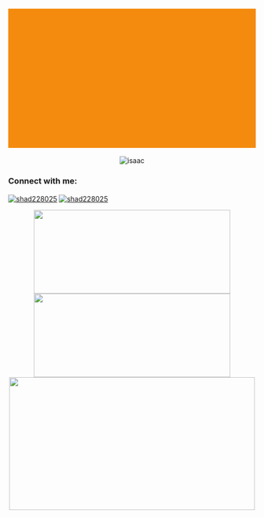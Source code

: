 <p align="center" > <img src="Shad.gif" alt="isaac" /> </p>

<p align="center"> <img src="https://komarev.com/ghpvc/?username=git-shad&label=Profile%20views&color=0e75b6&style=flat" alt="isaac" /> </p>



<h3 align="left">Connect with me:</h3>
<p align="left">
<a href="https://www.facebook.com/shad228025" target="blank"><img align="center" src="https://i.pinimg.com/originals/cb/d4/56/cbd45614b43ab8321ac8140dc54863bb.gif" alt="shad228025" height="50" width="70" /></a>
  <a href="https://www.youtube.com/@nexusthreat" target="blank"><img align="center" src="https://i.pinimg.com/originals/b1/35/3f/b1353fa338f95a843f8386cc23889051.gif" alt="shad228025" height="50" width="70"/></a>
</p>

<p align="center">
    <img align="center" height="170px" width="400px" src="https://github-readme-stats.vercel.app/api/top-langs/?username=git-shad&hide=html,css,scss&langs_count=15&layout=compact&theme=tokyonight"/>
    <img align="center" height="170px" width="400px" src="https://github-readme-stats.vercel.app/api?username=git-shad&?count_private=true&show_icons=true&theme=tokyonight"/>
    <img align="center" height="270px" width="500px" src="https://github-readme-streak-stats.herokuapp.com/?user=git-shad&theme=dark"/>

​    






